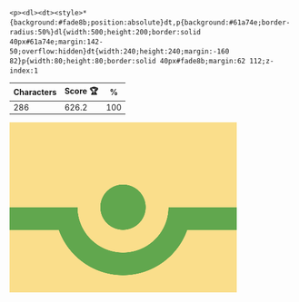 `<p><dl><dt><style>*{background:#fade8b;position:absolute}dt,p{background:#61a74e;border-radius:50%}dl{width:500;height:200;border:solid 40px#61a74e;margin:142-50;overflow:hidden}dt{width:240;height:240;margin:-160 82}p{width:80;height:80;border:solid 40px#fade8b;margin:62 112;z-index:1`

| Characters | Score 🏆 | %   |
| ---------- | -------- | --- |
| 286        | 626.2    | 100 |

![](/2025/Jan2025/29/20250129.png)
